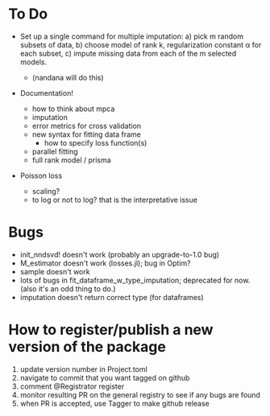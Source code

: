# To Do

* Set up a single command for multiple imputation:
	a) pick m random subsets of data,
	b) choose model of rank k, regularization constant α for each subset,
	c) impute missing data from each of the m selected models.
	* (nandana will do this)

* Documentation!
	* how to think about mpca
	* imputation
	* error metrics for cross validation
	* new syntax for fitting data frame
		* how to specify loss function(s)
	* parallel fitting
	* full rank model / prisma

* Poisson loss
	* scaling?
	* to log or not to log? that is the interpretative issue

# Bugs

* init_nndsvd! doesn't work (probably an upgrade-to-1.0 bug)
* M_estimator doesn't work (losses.jl); bug in Optim?
* sample doesn't work
* lots of bugs in fit_dataframe_w_type_imputation; deprecated for now. (also it's an odd thing to do.)
* imputation doesn't return correct type (for dataframes)

# How to register/publish a new version of the package

1. update version number in Project.toml
2. navigate to commit that you want tagged on github
3. comment @Registrator register
4. monitor resulting PR on the general registry to see if any bugs are found
5. when PR is accepted, use Tagger to make github release

